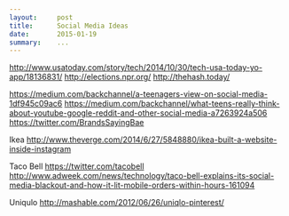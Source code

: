 ```yaml
---
layout:     post
title:      Social Media Ideas
date:       2015-01-19
summary:    ... 
---
```


http://www.usatoday.com/story/tech/2014/10/30/tech-usa-today-yo-app/18136831/
http://elections.npr.org/
http://thehash.today/

https://medium.com/backchannel/a-teenagers-view-on-social-media-1df945c09ac6
https://medium.com/backchannel/what-teens-really-think-about-youtube-google-reddit-and-other-social-media-a7263924a506
https://twitter.com/BrandsSayingBae

Ikea
http://www.theverge.com/2014/6/27/5848880/ikea-built-a-website-inside-instagram

Taco Bell
https://twitter.com/tacobell
http://www.adweek.com/news/technology/taco-bell-explains-its-social-media-blackout-and-how-it-lit-mobile-orders-within-hours-161094

Uniqulo
http://mashable.com/2012/06/26/uniqlo-pinterest/